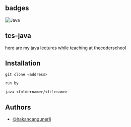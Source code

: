 ## badges

<img alt="Java" src="https://img.shields.io/badge/java-%23ED8B00.svg?&style=for-the-badge&logo=java&logoColor=white"/>

## tcs-java

here are my java lectures while teaching at thecoderschool

## Installation

```
git clone <address>

run by

java <foldername>/<filename>
```

## Authors

- [@hakancangunerli](https://www.github.com/hakancangunerli)

